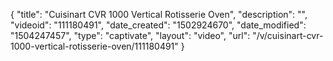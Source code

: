 {
    "title": "Cuisinart CVR 1000 Vertical Rotisserie Oven",
    "description": "",
    "videoid": "111180491",
    "date_created": "1502924670",
    "date_modified": "1504247457",
    "type": "captivate",
    "layout": "video",
    "url": "\/v\/cuisinart-cvr-1000-vertical-rotisserie-oven\/111180491"
}